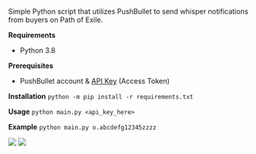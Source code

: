Simple Python script that utilizes PushBullet to send whisper notifications from buyers on Path of Exile.

**Requirements**
* Python 3.8


**Prerequisites**
* PushBullet account & [API Key](https://www.pushbullet.com/#settings/account) (Access Token)

**Installation**
`python -m pip install -r requirements.txt`

**Usage**
`python main.py <api_key_here>`

**Example**
`python main.py o.abcdefg12345zzzz`


![](https://i.imgur.com/ivjZuW2.png)
![](https://i.imgur.com/SvbGzxJ.png)
